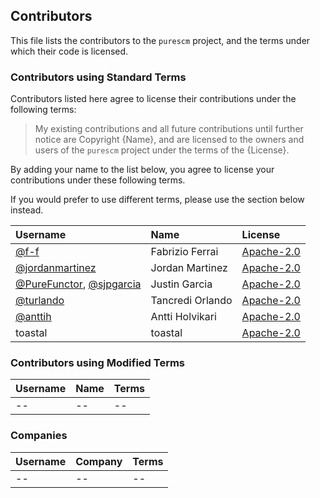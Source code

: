 ## Contributors

This file lists the contributors to the `purescm` project, and the terms under which their code is licensed.

### Contributors using Standard Terms

Contributors listed here agree to license their contributions under the following terms:

> My existing contributions and all future contributions until further notice are Copyright {Name}, and are licensed to the owners and users of the `purescm` project under the terms of the {License}.

By adding your name to the list below, you agree to license your contributions under these following terms.

If you would prefer to use different terms, please use the section below instead.

| Username | Name | License |
| :------- | :--- | :------ |
| [@f-f](https://github.com/f-f) | Fabrizio Ferrai | [Apache-2.0] |
| [@jordanmartinez](https://github.com/jordanmartinez) | Jordan Martinez | [Apache-2.0] |
| [@PureFunctor](https://github.com/PureFunctor), [@sjpgarcia](https://github.com/sjpgarcia) | Justin Garcia | [Apache-2.0] |
| [@turlando](https://github.com/turlando) | Tancredi Orlando | [Apache-2.0] |
| [@anttih](https://github.com/anttih) | Antti Holvikari | [Apache-2.0] |
| toastal | toastal | [Apache-2.0] |

### Contributors using Modified Terms

| Username | Name | Terms |
| :------- | :--- | :------ |
| -- | -- | -- |

### Companies

| Username | Company | Terms |
| :------- | :--- | :------ |
| -- | -- | -- |


[Apache-2.0]: https://opensource.org/license/apache-2.0

